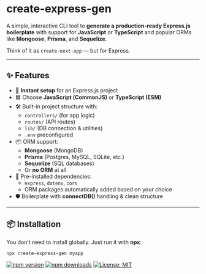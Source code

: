 # create-express-gen

A simple, interactive CLI tool to **generate a production-ready Express.js boilerplate** with support for **JavaScript** or **TypeScript** and popular ORMs like **Mongoose**, **Prisma**, and **Sequelize**.

Think of it as `create-next-app` — but for Express.

---

## ✨ Features

- 🚀 **Instant setup** for an Express.js project
- 🟦 Choose **JavaScript (CommonJS)** or **TypeScript (ESM)**
- 🛠️ Built-in project structure with:
  - `controllers/` (for app logic)
  - `routes/` (API routes)
  - `lib/` (DB connection & utilities)
  - `.env` preconfigured
- 📦 ORM support:
  - **Mongoose** (MongoDB)
  - **Prisma** (Postgres, MySQL, SQLite, etc.)
  - **Sequelize** (SQL databases)
  - Or **no ORM** at all
- 🔧 Pre-installed dependencies:
  - `express`, `dotenv`, `cors`
  - ORM packages automatically added based on your choice
- 🛡️ Boilerplate with **connectDB()** handling & clean structure

---

## 📦 Installation

You don’t need to install globally. Just run it with **npx**:

```bash
npx create-express-gen myapp
```

[![npm version](https://img.shields.io/npm/v/create-myexpress-app)](https://www.npmjs.com/package/create-express-gen)
[![npm downloads](https://img.shields.io/npm/dm/create-myexpress-app)](https://www.npmjs.com/package/create-express-gen)
[![License: MIT](https://img.shields.io/badge/License-MIT-yellow.svg)](./LICENSE)
